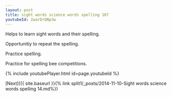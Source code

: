 ```yaml
---
layout: post
title: sight words science words spelling 107
youtubeId: 2warDrQNp3w
---
```

 
 
Helps to learn sight words and their spelling.

Opportunitiy to repeat the spelling. 

Practice spelling. 
 
Practice for spelling bee competitions. 
 
{% include youtubePlayer.html id=page.youtubeId %}
 
 

[Next]({{ site.baseurl }}{% link  split1/_posts/2014-11-10-Sight words science words spelling 14.md%})
 
